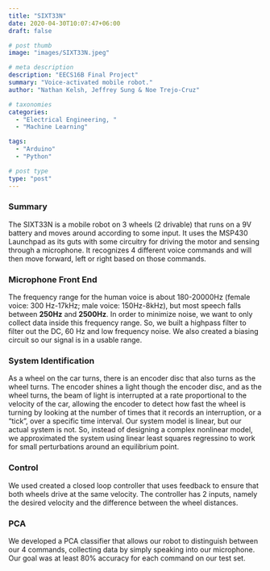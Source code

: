 ```yaml
---
title: "SIXT33N"
date: 2020-04-30T10:07:47+06:00
draft: false

# post thumb
image: "images/SIXT33N.jpeg"

# meta description
description: "EECS16B Final Project"
summary: "Voice-activated mobile robot."
author: "Nathan Kelsh, Jeffrey Sung & Noe Trejo-Cruz"

# taxonomies
categories: 
  - "Electrical Engineering, "
  - "Machine Learning"

tags:
  - "Arduino"
  - "Python"

# post type
type: "post"
---
```


### Summary
The SIXT33N is a mobile robot on 3 wheels (2 drivable) that runs on a 9V battery and moves around according to some input. It uses the MSP430 Launchpad as its guts with some circuitry for driving the motor and sensing through a microphone. It recognizes 4 different voice commands and will then move forward, left or right based on those commands.

### Microphone Front End
The frequency range for the human voice is about 180-20000Hz (female voice: 300 Hz-17kHz; male voice: 150Hz-8kHz), but most speech falls between **250Hz** and **2500Hz**. In order to minimize noise, we want to only collect data inside this frequency range. So, we built a highpass filter to filter out the DC, 60 Hz and low frequency noise. We also created a biasing circuit so our signal is in a usable range.

### System Identification
As a wheel on the car turns, there is an encoder disc that also turns as the wheel turns. The encoder shines a light though the encoder disc, and as the wheel turns, the beam of light is interrupted at a rate proportional to the velocity of the car, allowing the encoder to detect how fast the wheel is turning by looking at the number of times that it records an interruption, or a “tick”, over a specific time interval. Our system model is linear, but our actual system is not. So, instead of designing a complex nonlinear model, we approximated the system using linear least squares regressino to work for small perturbations around an equilibrium point.

### Control
We used created a closed loop controller that uses feedback to ensure that both wheels drive at the same velocity. The controller has 2 inputs, namely the desired velocity and the difference between the wheel distances.

### PCA
We developed a PCA classifier that allows our robot to distinguish between our 4 commands, collecting data by simply speaking into our microphone. Our goal was at least 80% accuracy for each command on our test set.